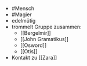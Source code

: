 - #Mensch
- #Magier
- edelmütig
- trommelt Gruppe zusammen: 
	- [[Bergelmir]]
	- [[John Gramatikus]]
	- [[Osword]]
	- [[Otis]]
- Kontakt zu [[Zara]]